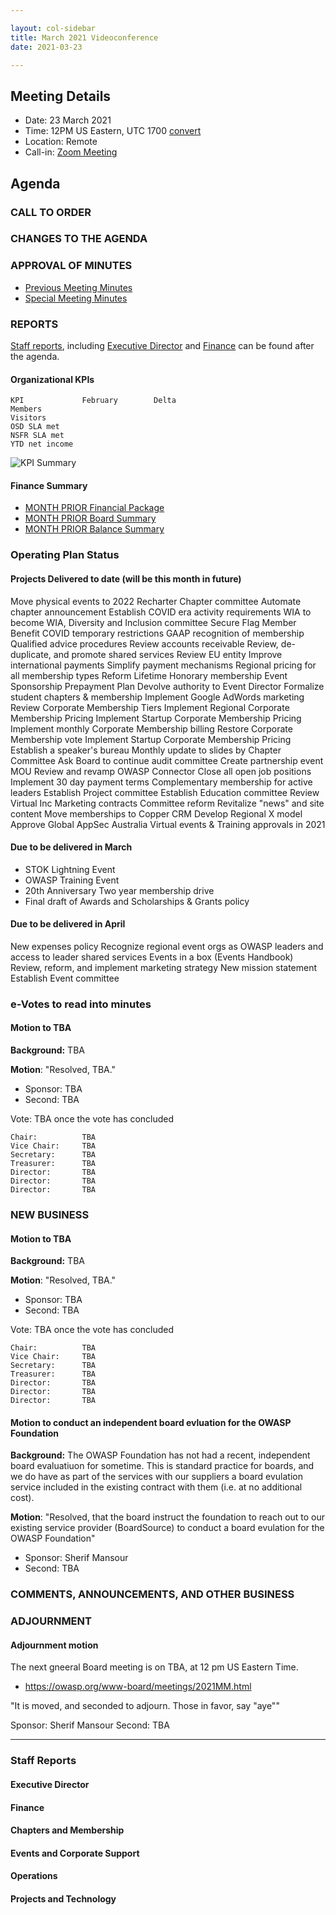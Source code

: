 ```yaml
---

layout: col-sidebar
title: March 2021 Videoconference
date: 2021-03-23

---
```


## Meeting Details

- Date: 23 March 2021
- Time: 12PM US Eastern, UTC 1700 [convert](https://www.timeanddate.com/worldclock/meetingdetails.html?year=2020&month=11&day=24&hour=17&min=0&sec=0&p1=16&p2=919&p3=78&p4=136&p5=137&p6=176&p7=179)
- Location: Remote
- Call-in: [Zoom Meeting](https://zoom.us/j/675935446)

## Agenda

### CALL TO ORDER

<!--
Board Members
- Grant Ongers, Martin Knobloch, Owen Pendlebury, Sherif Mansour, Vandana Verma Sehgal, Joubin Jabbari, Bil Corry

Guests
Andrew van der Stock, Tom Pappas, Dawn Aitken, Harold Blankenship, Lisa Jones, Alonna Stock, Kelly Santalucia
-->

### CHANGES TO THE AGENDA

### APPROVAL OF MINUTES

- [Previous Meeting Minutes](/www-board/minutes/202102)
- [Special Meeting Minutes](/www-board/minutes/20210308)

### REPORTS

[Staff reports](#staff-reports), including [Executive Director](#executive-director-report) and [Finance](#finance) can be found after the agenda.

#### Organizational KPIs

```
KPI	            February        Delta
Members         
Visitors        
OSD SLA met     
NSFR SLA met    
YTD net income  
```

![KPI Summary](/www-board/attachments/2021MM-board-kpi-summary.png)

#### Finance Summary

- [MONTH PRIOR Financial Package](/www-board/attachments/2021MM-board-summary.pdf)
- [MONTH PRIOR Board Summary](/www-board/attachments/2021MM-board-summary.pdf)
- [MONTH PRIOR Balance Summary](/www-board/attachments/2021MM-balance-summary.pdf)

### Operating Plan Status

#### Projects Delivered to date (will be this month in future)

Move physical events to 2022
Recharter Chapter committee
Automate chapter announcement
Establish COVID era activity requirements
WIA to become WIA, Diversity and Inclusion committee
Secure Flag Member Benefit
COVID temporary restrictions
GAAP recognition of membership
Qualified advice procedures
Review accounts receivable
Review, de-duplicate, and promote shared services
Review EU entity
Improve international payments
Simplify payment mechanisms
Regional pricing for all membership types
Reform Lifetime Honorary membership
Event Sponsorship Prepayment Plan
Devolve authority to Event Director
Formalize student chapters & membership
Implement Google AdWords marketing
Review Corporate Membership Tiers
Implement Regional Corporate Membership Pricing
Implement Startup Corporate Membership Pricing
Implement monthly Corporate Membership billing
Restore Corporate Membership vote
Implement Startup Corporate Membership Pricing
Establish a speaker's bureau
Monthly update to slides by Chapter Committee
Ask Board to continue audit committee
Create partnership event MOU
Review and revamp OWASP Connector
Close all open job positions
Implement 30 day payment terms
Complementary membership for active leaders
Establish Project committee
Establish Education committee
Review Virtual Inc Marketing contracts
Committee reform
Revitalize "news" and site content
Move memberships to Copper CRM
Develop Regional X model
Approve Global AppSec Australia
Virtual events & Training approvals in 2021

#### Due to be delivered in March

- STOK Lightning Event
- OWASP Training Event
- 20th Anniversary Two year membership drive
- Final draft of Awards and Scholarships & Grants policy

#### Due to be delivered in April

New expenses policy
Recognize regional event orgs as OWASP leaders and access to leader shared services
Events in a box (Events Handbook)
Review, reform, and implement marketing strategy
New mission statement
Establish Event committee

### e-Votes to read into minutes

#### Motion to TBA

**Background:** TBA

**Motion**: "Resolved, TBA."

- Sponsor: TBA
- Second: TBA

Vote: TBA once the vote has concluded

```
Chair:          TBA
Vice Chair:     TBA
Secretary:      TBA
Treasurer:      TBA
Director:       TBA
Director:       TBA
Director:       TBA
```

### NEW BUSINESS

#### Motion to TBA

**Background:** TBA

**Motion**: "Resolved, TBA."

- Sponsor: TBA
- Second: TBA

Vote: TBA once the vote has concluded

```
Chair:          TBA
Vice Chair:     TBA
Secretary:      TBA
Treasurer:      TBA
Director:       TBA
Director:       TBA
Director:       TBA
```

#### Motion to conduct an independent board evluation for the OWASP Foundation

**Background:** The OWASP Foundation has not had a recent, independent board evaluatiuon for sometime. This is standard practice for boards, and we do have as part of the services with our suppliers a board evulation service included in the existing contract with them (i.e. at no additional cost).

**Motion**: "Resolved, that the board instruct the foundation to reach out to our existing service provider (BoardSource) to conduct a board evulation for the OWASP Foundation"

- Sponsor: Sherif Mansour
- Second: TBA


### COMMENTS, ANNOUNCEMENTS, AND OTHER BUSINESS

### ADJOURNMENT

#### Adjournment motion

The next gneeral Board meeting is on TBA, at 12 pm US Eastern Time.
- https://owasp.org/www-board/meetings/2021MM.html

"It is moved, and seconded to adjourn. Those in favor, say "aye""

Sponsor: Sherif Mansour
Second: TBA

***

### Staff Reports

#### Executive Director

#### Finance

#### Chapters and Membership

#### Events and Corporate Support

#### Operations

#### Projects and Technology

